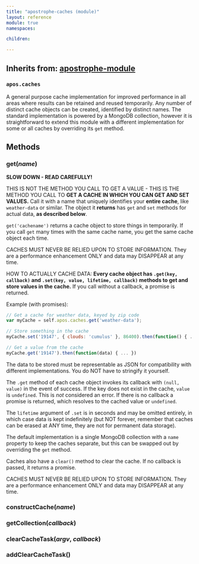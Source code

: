 ```yaml
---
title: "apostrophe-caches (module)"
layout: reference
module: true
namespaces:

children:

---
```

## Inherits from: [apostrophe-module](../apostrophe-module/index.html)
### `apos.caches`
A general purpose cache implementation for improved performance in all areas
where results can be retained and reused temporarily. Any number of distinct cache
objects can be created, identified by distinct names. The standard implementation
is powered by a MongoDB collection, however it is straightforward to extend this
module with a different implementation for some or all caches by overriding
its `get` method.


## Methods
### get(*name*)
**SLOW DOWN - READ CAREFULLY!**

THIS IS NOT THE METHOD YOU CALL TO GET A VALUE - THIS IS
THE METHOD YOU CALL TO **GET A CACHE IN WHICH YOU CAN GET AND SET
VALUES.** Call it with a name that uniquely identifies
your **entire cache**, like `weather-data` or similar. The
object it **returns** has `get` and `set` methods for actual data,
**as described below**.

`get('cachename')` returns a cache object to store things in
temporarily. If you call `get` many times with the same cache name,
you get the same cache object each time.

CACHES MUST NEVER BE RELIED UPON TO STORE INFORMATION. They are a
performance enhancement ONLY and data may DISAPPEAR at any time.

HOW TO ACTUALLY CACHE DATA: **Every cache object has `.get(key, callback)` and
`.set(key, value, lifetime, callback)` methods to get
and store values in the cache.** If you call without a callback,
a promise is returned.

Example (with promises):

```javascript
// Get a cache for weather data, keyed by zip code
var myCache = self.apos.caches.get('weather-data');

// Store something in the cache
myCache.set('19147', { clouds: 'cumulus' }, 86400).then(function() { ... })

// Get a value from the cache
myCache.get('19147').then(function(data) { ... })
```

The data to be stored must be representable as JSON for compatibility with
different implementations. You do NOT have to stringify it yourself.

The `.get` method of each cache object invokes its callback with `(null, value)` in the event
of success. If the key does not exist in the cache, `value`
is `undefined`. This is *not* considered an error. If there is no callback
a promise is returned, which resolves to the cached value or `undefined`.

The `lifetime` argument of `.set` is in seconds and may be omitted
entirely, in which case data is kept indefinitely (but NOT forever,
remember that caches can be erased at ANY time, they are not for permanent data storage).

The default implementation is a single MongoDB collection with a
`name` property to keep the caches separate, but this
can be swapped out by overriding the `get` method.

Caches also have a `clear()` method to clear the cache. If
no callback is passed, it returns a promise.

CACHES MUST NEVER BE RELIED UPON TO STORE INFORMATION. They are a
performance enhancement ONLY and data may DISAPPEAR at any time.
### constructCache(*name*)

### getCollection(*callback*)

### clearCacheTask(*argv*, *callback*)

### addClearCacheTask()
